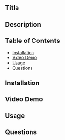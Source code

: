 ## Title

## Description

## Table of Contents
- [Installation](#install)
- [Video Demo](#demo)
- [Usage](#usage)
- [Questions](#questions)


## Installation

## Video Demo

## Usage

## Questions

